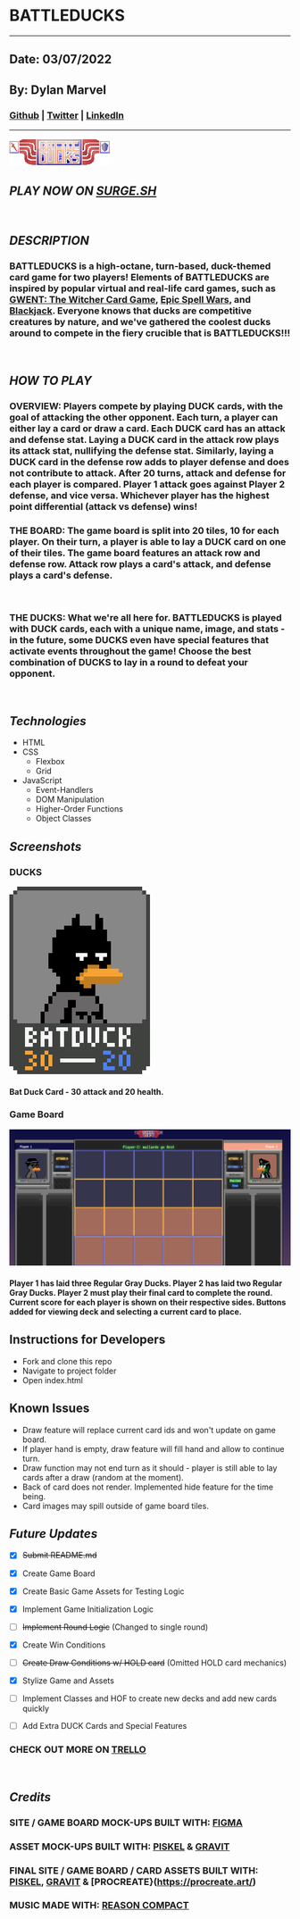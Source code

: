# **BATTLEDUCKS**
***
## Date: 03/07/2022

## By: Dylan Marvel

 ### [Github](https://github.com/marveldylan) | [Twitter](https://twitter.com/dmarv77) | [LinkedIn](https://www.linkedin.com/in/dylan-marvel/)
 ***
 ![Image](assets/player-pictures/BattleDucks.png)
 ## ***PLAY NOW ON [SURGE.SH](https://battleducks-dm.surge.sh/)***
  &nbsp;
 ## ***DESCRIPTION***
 ### BATTLEDUCKS is a high-octane, turn-based, duck-themed card game for two players! Elements of BATTLEDUCKS are inspired by popular virtual and real-life card games, such as [GWENT: The Witcher Card Game](https://www.playgwent.com/en), [Epic Spell Wars](https://cryptozoic.com/collections/epic-spell-wars), and [Blackjack](https://en.wikipedia.org/wiki/Blackjack). Everyone knows that ducks are competitive creatures by nature, and we've gathered the coolest ducks around to compete in the fiery crucible that is BATTLEDUCKS!!!
 &nbsp;
## ***HOW TO PLAY***
### OVERVIEW: Players compete by playing DUCK cards, with the goal of attacking the other opponent. Each turn, a player can either lay a card or draw a card. Each DUCK card has an attack and defense stat. Laying a DUCK card in the attack row plays its attack stat, nullifying the defense stat. Similarly, laying a DUCK card in the defense row adds to player defense and does not contribute to attack. After 20 turns, attack and defense for each player is compared. Player 1 attack goes against Player 2 defense, and vice versa. Whichever player has the highest point differential (attack vs defense) wins!

 ### THE BOARD: The game board is split into 20 tiles, 10 for each player. On their turn, a player is able to lay a DUCK card on one of their tiles. The game board features an attack row and defense row. Attack row plays a card's attack, and defense plays a card's defense.
 &nbsp;
  ### THE DUCKS: What we're all here for. BATTLEDUCKS is played with DUCK cards, each with a unique name, image, and stats - in the future, some DUCKS even have special features that activate events throughout the game! Choose the best combination of DUCKS to lay in a round to defeat your opponent.
  &nbsp;

 ## ***Technologies***
 * HTML
 * CSS
    * Flexbox
    * Grid
* JavaScript
   * Event-Handlers
   * DOM Manipulation
   * Higher-Order Functions
   * Object Classes

## ***Screenshots***

### DUCKS
![Image](assets/cards/greyDucks/batDuck.png)
#### Bat Duck Card - 30 attack and 20 health.

### Game Board
![Image](assets/bd_screenshot.png)
#### Player 1 has laid three Regular Gray Ducks. Player 2 has laid two Regular Gray Ducks. Player 2 must play their final card to complete the round. Current score for each player is shown on their respective sides. Buttons added for viewing deck and selecting a current card to place.

## **Instructions for Developers**
* Fork and clone this repo
* Navigate to project folder
* Open index.html
  
## **Known Issues**
* Draw feature will replace current card ids and won't update on game board.
* If player hand is empty, draw feature will fill hand and allow to continue turn.
* Draw function may not end turn as it should - player is still able to lay cards after a draw (random at the moment).
* Back of card does  not render. Implemented hide feature for the time being.
* Card images may spill outside of game board tiles.
## ***Future Updates***
- [X] ~~Submit README.md~~
- [X] Create Game Board
- [X] Create Basic Game Assets for Testing Logic
- [X] Implement Game Initialization Logic
- [ ] ~~Implement Round Logic~~ (Changed to single round)
- [X] Create Win Conditions
- [ ] ~~Create Draw Conditions w/ HOLD card~~ (Omitted HOLD card mechanics)
- [X] Stylize Game and Assets
- [ ] Implement Classes and HOF to create new decks and add new cards quickly
- [ ] Add Extra DUCK Cards and Special Features


### **CHECK OUT MORE ON [TRELLO](https://trello.com/b/nj7qNTKf/project-1)**
&nbsp;

## ***Credits***
### **SITE / GAME BOARD MOCK-UPS BUILT WITH: [FIGMA](https://www.figma.com/)**
### **ASSET MOCK-UPS BUILT WITH: [PISKEL](https://www.piskelapp.com/) & [GRAVIT](https://www.designer.io/en/)**
### **FINAL SITE / GAME BOARD / CARD ASSETS  BUILT WITH: [PISKEL](https://www.piskelapp.com/), [GRAVIT](https://www.designer.io/en/) & [PROCREATE}(https://procreate.art/)**
### **MUSIC MADE WITH: [REASON COMPACT](https://www.reasonstudios.com/mobile-apps)**

